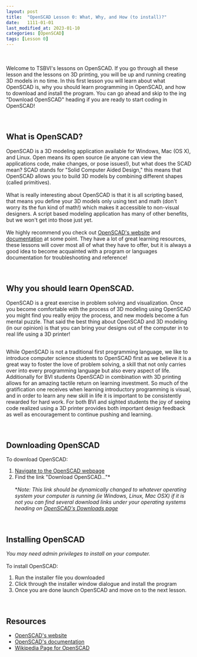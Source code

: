 ```yaml
---
layout: post
title:  "OpenSCAD Lesson 0: What, Why, and How (to install)?"
date:   1111-01-01
last_modified_at: 2023-01-10
categories: [OpenSCAD]
tags: [Lesson 0]
---
```

<br><br>
Welcome to TSBVI's lessons on OpenSCAD. If you go through all these lesson and the lessons on 3D printing, you will be up and running creating 3D models in no time. In this first lesson you will learn about what OpenSCAD is, why you should learn programming in OpenSCAD, and how to download and install the program. You can go ahead and skip to the ing "Download OpenSCAD" heading if you are ready to start coding in OpenSCAD!
<br><br><br>

## What is OpenSCAD?
OpenSCAD is a 3D modeling application available for Windows, Mac (OS X), and Linux. Open means its open source (ie anyone can view the applications code, make changes, or pose issues!), but what does the SCAD mean? SCAD stands for "Solid Computer Aided Design," this means that OpenSCAD allows you to build 3D models by combining different shapes (called primitives). 
<br><br>
What is really interesting about OpenSCAD is that it is all scripting based, that means you define your 3D models only using text and math (don't worry its the fun kind of math!) which makes it accessible to non-visual designers. A script based modeling application has many of other benefits, but we won't get into those just yet. 
<br><br>
We highly recommend you check out [OpenSCAD's website](https://openscad.org/) and [documentation](https://openscad.org/documentation.html) at some point. They have a lot of great learning resources, these lessons will cover most all of what they have to offer, but it is always a good idea to become acquainted with a program or languages documentation for troubleshooting and reference!
<br><br><br>

## Why you should learn OpenSCAD.
OpenSCAD is a great exercise in problem solving and visualization. Once you become comfortable with the process of 3D modeling using OpenSCAD you might find you really enjoy the process, and new models become a fun mental puzzle. That said the best thing about OpenSCAD and 3D modeling (in our opinion) is that you can bring your designs out of the computer in to real life using a 3D printer! 
<br><br>

While OpenSCAD is not a traditional first programming language, we like to introduce computer science students to OpenSCAD first as we believe it is a great way to foster the love of problem solving, a skill that not only carries over into every programming language but also every aspect of life. Additionally for BVI students OpenSCAD in combination with 3D printing allows for an amazing tactile return on learning investment. So much of the gratification one receives when learning introductory programming is visual, and in order to learn any new skill in life it is important to be consistently rewarded for hard work. For both BVI and sighted students the joy of seeing code realized using a 3D printer provides both important design feedback as well as encouragement to continue pushing and learning. 
<br><br><br>

## Downloading OpenSCAD
To download OpenSCAD:
1. [Navigate to the OpenSCAD webpage](https://openscad.org/) 
2. Find the link "Download OpenSCAD..."*
<br><br>
**Note: This link should be dynamically changed to whatever operating system your computer is running (ie Windows, Linux, Mac OSX) if it is not you can find several download links under your operating systems heading on [OpenSCAD's Downloads page](https://openscad.org/downloads.html)*
<br><br><br>

## Installing OpenSCAD
*You may need admin privileges to install on your computer.*
<br><br>
To install OpenSCAD:
1. Run the installer file you downloaded
2. Click through the installer window dialogue and install the program
3. Once you are done launch OpenSCAD and move on to the next lesson.
<br><br><br>

## Resources 
- [OpenSCAD's website](https://openscad.org/)  
- [OpenSCAD's documentation](https://openscad.org/documentation.html)
- [Wikipedia Page for OpenSCAD](https://en.wikipedia.org/wiki/OpenSCAD)
